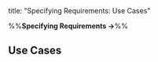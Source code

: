 <frontmatter>
title: "Specifying Requirements: Use Cases"
</frontmatter>

<link rel="stylesheet" href="{{baseUrl}}/css/textbook.css">

<div class="website-content" id="all">

%%**Specifying Requirements →**%%

<div id="title">

## Use Cases
</div>
<div id="main">

<include src="introduction/embed.md" boilerplate  />
<include src="identifying/embed.md" boilerplate  />
<include src="details/embed.md" boilerplate  />
<include src="usage/embed.md" boilerplate  />

</div>

</div>
